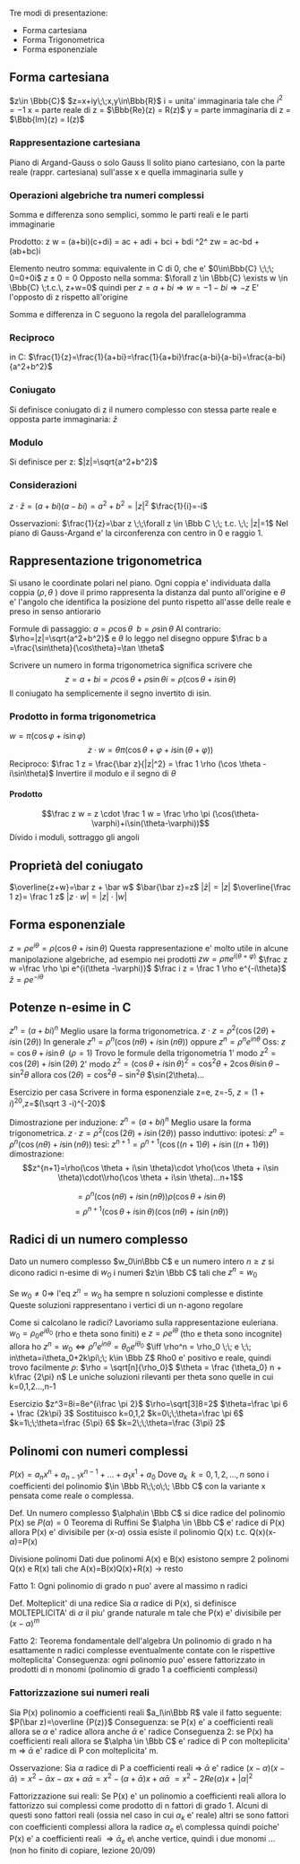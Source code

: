 
Tre modi di presentazione:
- Forma cartesiana
- Forma Trigonometrica
- Forma esponenziale

## Forma cartesiana
$z\in \Bbb{C}$
$z=x+iy\;\;x,y\in\Bbb{R}$
i = unita' immaginaria tale che $i^2=-1$
x = parte reale di z = $\Bbb{Re}(z) = R(z)$
y = parte immaginaria di z = $\Bbb{Im}(z) = I(z)$

### Rappresentazione cartesiana
Piano di Argand-Gauss o solo Gauss
Il solito piano cartesiano, con la parte reale (rappr. cartesiana) sull'asse x e quella immaginaria sulle y

### Operazioni algebriche tra numeri complessi

Somma e differenza sono semplici, sommo le parti reali e le parti immaginarie

Prodotto: 
z w = (a+bi)(c+di)
= ac + adi + bci + bdi ^2^
zw = ac-bd + (ab+bc)i

Elemento neutro somma: equivalente in C di 0, che e' $0\in\Bbb{C} \;\;\; 0=0+0i$
$z\pm 0=0$
Opposto nella somma: $\forall z \in \Bbb{C} \exists w \in \Bbb{C} \;t.c.\, z+w=0$
quindi per $z=a+bi\Rightarrow w=-1-bi \Rightarrow -z$
E' l'opposto di z rispetto all'origine

Somma e differenza in C seguono la regola del parallelogramma

### Reciproco 
in C:
$\frac{1}{z}=\frac{1}{a+bi}=\frac{1}{a+bi}\frac{a-bi}{a-bi}=\frac{a-bi}{a^2+b^2}$

### Coniugato

Si definisce coniugato di z il numero complesso con stessa parte reale e opposta parte immaginaria: $\bar z$

### Modulo

Si definisce per z:
$|z|=\sqrt{a^2+b^2}$

### Considerazioni
$z\cdot \bar z = (a+bi)(a-bi)=a^2+b^2=|z|^2$
$\frac{1}{i}=-i$

Osservazioni:
$\frac{1}{z}=\bar z \;\;\forall z \in \Bbb C \;\; t.c. \;\; |z|=1$
Nel piano di Gauss-Argand e' la circonferenza con centro in 0 e raggio 1.

## Rappresentazione trigonometrica
Si usano le coordinate polari nel piano. Ogni coppia e' individuata dalla coppia ($\rho , \theta$  ) dove il primo rappresenta la distanza dal punto all'origine e $\theta$ e' l'angolo che identifica la posizione del punto rispetto all'asse delle reale e preso in senso antiorario

Formule di passaggio: $a=\rho \cos \theta \;\; b=\rho \sin \theta$
Al contrario: $\rho=|z|=\sqrt{a^2+b^2}$ e $\theta$ lo leggo nel disegno oppure $\frac b a =\frac{\sin\theta}{\cos\theta}=\tan \theta$

Scrivere un numero in forma trigonometrica significa scrivere che $$ z = a +bi=\rho \cos \theta + \rho \sin \theta i = \rho (\cos \theta + i \sin \theta)$$
Il coniugato ha semplicemente il segno invertito di isin.

### Prodotto in forma trigonometrica
$w=\pi (\cos \varphi +i\sin \varphi)$
$$z\cdot w=\theta\pi(\cos{\theta + \varphi}+i\sin(\theta + \varphi))$$
Reciproco:
$\frac 1 z = \frac{\bar z}{|z|^2} = \frac 1 \rho (\cos \theta -i\sin\theta)$
Invertire il modulo e il segno di $\theta$
#### Prodotto
$$\frac z w = z \cdot \frac 1 w = \frac \rho \pi (\cos(\theta-\varphi)+i\sin(\theta-\varphi))$$
Divido i moduli, sottraggo gli angoli

## Proprietà del coniugato

$\overline{z+w}=\bar z + \bar w$
$\bar{\bar z}=z$
$|\bar z| = |z|$
$\overline{\frac 1 z}= \frac 1 z$
$|z\cdot w|=|z|\cdot|w|$

## Forma esponenziale

$z=\rho e^{i\theta}=\rho(\cos \theta + i \sin\theta)$
Questa rappresentazione e' molto utile in alcune manipolazione algebriche, ad esempio nei prodotti
$zw=\rho\pi e^{i(\theta+\varphi)}$
$\frac z w =\frac \rho \pi e^{i(\theta -\varphi)}$
$\frac i z = \frac 1 \rho e^{-i\theta}$
$\bar z = \rho e^{-i\theta}$

## Potenze n-esime in C
$z^n=(a+bi)^n$
Meglio usare la forma trigonometrica.
$z\cdot z=\rho^2(\cos(2\theta)+i\sin(2\theta))$
In generale $z^n=\rho^n(\cos(n\theta)+i\sin(n\theta))$
oppure $z^n=\rho^n e^{in\theta}$
Oss: $z=\cos \theta + i\sin\theta\;\;(\rho =1)$
Trovo le formule della trigonometria
1' modo $z^2=\cos(2\theta)+i\sin(2\theta)$
2' modo $z^2=(\cos\theta + i\sin\theta)^2=\cos^2 \theta +2\cos\theta i\sin\theta -\sin^2\theta$
allora
$\cos(2\theta)=\cos^2\theta-\sin^2\theta$
$\sin(2\theta)...

Esercizio per casa
Scrivere in forma esponenziale z=e, z=-5, $z=(1+i)^{20}$,z=$(\sqrt 3 -i)^{-20}$


Dimostrazione per induzione:
$z^n=(a+bi)^n$
Meglio usare la forma trigonometrica.
$z\cdot z=\rho^2(\cos(2\theta)+i\sin(2\theta))$
passo induttivo:
ipotesi: $z^n=\rho^n(\cos(n\theta)+i\sin(n\theta))$
tesi: $z^{n+1}=\rho^{n+1}(\cos((n+1)\theta)+i\sin((n+1)\theta))$
dimostrazione:
$$z^{n+1}=\rho(\cos \theta + i\sin \theta)\cdot \rho(\cos \theta + i\sin \theta)\cdot\\rho(\cos \theta + i\sin \theta)...n+1$$

$$=\rho^n(\cos(n\theta)+i\sin(n\theta))\rho(\cos \theta + i\sin \theta)$$
$$=\rho^{n+1}(\cos \theta + i\sin \theta)(\cos(n\theta)+i\sin(n\theta))$$




## Radici di un numero complesso

Dato un numero complesso $w_0\in\Bbb C$ e un numero intero $n\ge z$ si dicono radici n-esime di $w_0$ i numeri $z\in \Bbb C$ tali che $z^n=w_0$

Se $w_0\ne 0 \Rightarrow$ l'eq $z^n=w_0$ ha sempre n soluzioni complesse e distinte
Queste soluzioni rappresentano i vertici di un n-agono regolare

Come si calcolano le radici? Lavoriamo sulla rappresentazione euleriana.
$w_0=\rho_0 e^{i\theta_0}$ (rho e theta sono finiti)
e $z=\rho e^{i\theta}$ (tho e theta sono incognite)
allora ho $z^n=w_0 \iff \rho^ne^{in\theta}=\theta_0e^{i\theta_0}$
$\iff \rho^n = \rho_0 \;\; e \;\; in\theta=i\theta_0+2k\pi\;\; k\in \Bbb Z$
Rho0 e' positivo e reale, quindi trovo facilmente $\rho$: $\rho = \sqrt[n]{\rho_0}$
$\theta = \frac {\theta_0} n + k\frac {2\pi} n$
Le uniche soluzioni rilevanti per theta sono quelle in cui k=0,1,2...,n-1

Esercizio
$z^3=8i=8e^{i\frac \pi 2}$
$\rho=\sqrt[3]8=2$
$\theta=\frac \pi 6 + \frac {2k\pi} 3$
Sostituisco k=0,1,2
$k=0\;\;\theta=\frac \pi 6$
$k=1\;\;\theta=\frac {5\pi} 6$
$k=2\;\;\theta=\frac {3\pi} 2$


## Polinomi con numeri complessi
$P(x)=a_nx^n+a_{n-1}x^{n-1}+...+a_1x^1+a_0$
Dove $a_k\;\;k=0,1,2,...,n$ sono i coefficienti del polinomio $\in \Bbb R\;\;o\;\; \Bbb C$ con la variante x pensata come reale o complessa.

Def. Un numero complesso $\alpha\in \Bbb C$ si dice radice del polinomio P(x) se $P(\alpha)=0$
Teorema di Ruffini Se $\alpha \in \Bbb C$ e' radice di P(x) allora P(x) e' divisibile per (x-$\alpha$) ossia esiste il polinomio Q(x) t.c. Q(x)(x-$\alpha$)=P(x)

Divisione polinomi
Dati due polinomi A(x) e B(x) esistono sempre 2 polinomi Q(x) e R(x) tali che A(x)=B(x)Q(x)+R(x) -> resto

Fatto 1: Ogni polinomio di grado n puo' avere al massimo n radici

Def. Molteplicit' di una redice
Sia $\alpha$ radice di P(x), si definisce MOLTEPLICITA' di $\alpha$ il piu' grande naturale m tale che P(x) e' divisibile per $(x-\alpha)^m$ 

Fatto 2: Teorema fondamentale dell'algebra
Un polinomio di grado n ha esattamente n radici complesse eventualmente contate con le rispettive molteplicita'
Conseguenza: ogni polinomio puo' essere fattorizzato in prodotti di n monomi (polinomio di grado 1 a coefficienti complessi)


### Fattorizzazione sui numeri reali
Sia P(x) polinomio a coefficienti reali $a_l\in\Bbb R$ vale il fatto seguente:
$P(\bar z)=\overline {P(z)}$
Conseguenza: se P(x) e' a coefficienti reali allora se $\alpha$ e' radice allora anche $\bar\alpha$ e' radice
Conseguenza 2: se P(x) ha coefficienti reali allora se $\alpha \in \Bbb C$ e' radice di P con molteplicita' m $\Rightarrow$ $\bar \alpha$ e' radice di P con molteplicita' m.

Osservazione:
Sia $\alpha$ radice di P a coefficienti reali $\Rightarrow$ $\bar \alpha$ e' radice
$(x-\alpha)(x-\bar\alpha)=x^2-\bar\alpha x-\alpha x+\alpha\bar\alpha=x^2-(\alpha+\bar\alpha)x+\alpha\bar\alpha$
$=x^2-2Re(\alpha) x + |\alpha|^2$

Fattorizzazione sui reali: Se P(x) e' un polinomio a coefficienti reali allora lo fattorizzo sui complessi come prodotto di n fattori di grado 1.
Alcuni di questi sono fattori reali (ossia nel caso in cui $\alpha_k$ e' reale) altri se sono fattori con coefficienti complessi allora la radice $\alpha_e$ e\ complessa quindi poiche' P(x) e' a coefficienti reali $\Rightarrow \bar\alpha_e$ e\ anche vertice, quindi i due monomi ... (non ho finito di copiare, lezione 20/09)

